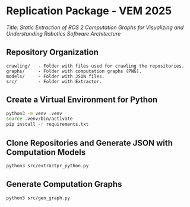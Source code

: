 # Replication Package - VEM 2025

*Title: Static Extraction of ROS 2 Computation Graphs for Visualizing and Understanding Robotics Software Architecture*

## Repository Organization

```
crawling/   - Folder with files used for crawling the repositories.
graphs/     - Folder with computation graphs (PNG).
models/     - Folder with JSON files.
src/        - Folder with Extractor.
```

## Create a Virtual Environment for Python

```bash
python3 -m venv .venv
source .venv/bin/activate
pip install -r requirements.txt
```

## Clone Repositories and Generate JSON with Computation Models

```bash
python3 src/extractpr_python.py
```

## Generate Computation Graphs

```bash
python3 src/gen_graph.py
```

